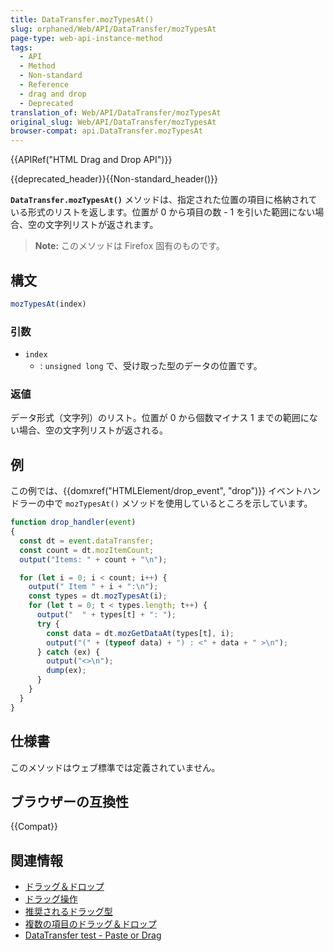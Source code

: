```yaml
---
title: DataTransfer.mozTypesAt()
slug: orphaned/Web/API/DataTransfer/mozTypesAt
page-type: web-api-instance-method
tags:
  - API
  - Method
  - Non-standard
  - Reference
  - drag and drop
  - Deprecated
translation_of: Web/API/DataTransfer/mozTypesAt
original_slug: Web/API/DataTransfer/mozTypesAt
browser-compat: api.DataTransfer.mozTypesAt
---
```


{{APIRef("HTML Drag and Drop API")}}

{{deprecated_header}}{{Non-standard_header()}}

**`DataTransfer.mozTypesAt()`** メソッドは、指定された位置の項目に格納されている形式のリストを返します。位置が 0 から項目の数 - 1 を引いた範囲にない場合、空の文字列リストが返されます。

> **Note:** このメソッドは Firefox 固有のものです。

## 構文

```js
mozTypesAt(index)
```

### 引数

- `index`
  - : `unsigned long` で、受け取った型のデータの位置です。

### 返値

データ形式（文字列）のリスト。位置が 0 から個数マイナス 1 までの範囲にない場合、空の文字列リストが返される。

## 例

この例では、{{domxref("HTMLElement/drop_event", "drop")}} イベントハンドラーの中で `mozTypesAt()` メソッドを使用しているところを示しています。

```js
function drop_handler(event)
{
  const dt = event.dataTransfer;
  const count = dt.mozItemCount;
  output("Items: " + count + "\n");

  for (let i = 0; i < count; i++) {
    output(" Item " + i + ":\n");
    const types = dt.mozTypesAt(i);
    for (let t = 0; t < types.length; t++) {
      output("  " + types[t] + ": ");
      try {
        const data = dt.mozGetDataAt(types[t], i);
        output("(" + (typeof data) + ") : <" + data + " >\n");
      } catch (ex) {
        output("<>\n");
        dump(ex);
      }
    }
  }
}
```

## 仕様書

このメソッドはウェブ標準では定義されていません。

## ブラウザーの互換性

{{Compat}}

## 関連情報

- [ドラッグ＆ドロップ](/ja/docs/Web/API/HTML_Drag_and_Drop_API)
- [ドラッグ操作](/ja/docs/Web/API/HTML_Drag_and_Drop_API/Drag_operations)
- [推奨されるドラッグ型](/ja/docs/Web/API/HTML_Drag_and_Drop_API/Recommended_drag_types)
- [複数の項目のドラッグ＆ドロップ](/ja/docs/Web/API/HTML_Drag_and_Drop_API/Multiple_items)
- [DataTransfer test - Paste or Drag](https://codepen.io/tech_query/pen/MqGgap)
